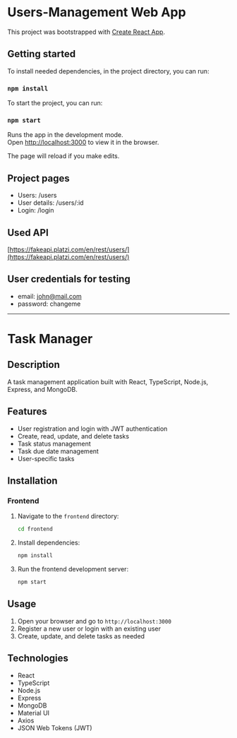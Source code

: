 # Users-Management Web App

This project was bootstrapped with [Create React App](https://github.com/facebook/create-react-app).

## Getting started

To install needed dependencies, in the project directory, you can run:
### `npm install`


To start the project, you can run:
### `npm start`

Runs the app in the development mode.\
Open [http://localhost:3000](http://localhost:3000) to view it in the browser.

The page will reload if you make edits.


## Project pages
* Users: /users
* User details: /users/:id
* Login: /login


## Used API
[https://fakeapi.platzi.com/en/rest/users/](https://fakeapi.platzi.com/en/rest/users/)

## User credentials for testing

* email: john@mail.com
* password: changeme



********************************************************************************************************************
# Task Manager

## Description
A task management application built with React, TypeScript, Node.js, Express, and MongoDB.

## Features
- User registration and login with JWT authentication
- Create, read, update, and delete tasks
- Task status management
- Task due date management
- User-specific tasks

## Installation

### Frontend
1. Navigate to the `frontend` directory:
    ```bash
    cd frontend
    ```
2. Install dependencies:
    ```bash
    npm install
    ```
3. Run the frontend development server:
    ```bash
    npm start
    ```

## Usage
1. Open your browser and go to `http://localhost:3000`
2. Register a new user or login with an existing user
3. Create, update, and delete tasks as needed

## Technologies
- React
- TypeScript
- Node.js
- Express
- MongoDB
- Material UI
- Axios
- JSON Web Tokens (JWT)
